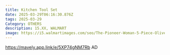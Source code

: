 ```yaml
---
title: Kitchen Tool Set
date: 2025-03-29T06:16:30.876Z
tags: 2025-03-29
Category: OTHERS
description: 15.XX, WALMART
image: https://i5.walmartimages.com/seo/The-Pioneer-Woman-5-Piece-Olivewood-Kitchen-Cooking-Utensil-Tool-Set_180843d7-4065-48ef-8ac4-13b93af8d809.560b61f419911d339160500b27095303.jpeg?odnHeight=2000&odnWidth=2000&odnBg=FFFFFF
---
```

https://mavely.app.link/e/5XP74gNM7Rb    AD